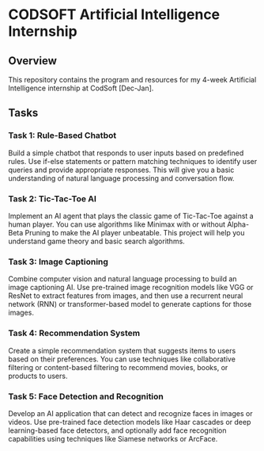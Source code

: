# CODSOFT Artificial Intelligence Internship
## Overview
This repository contains the program and resources for my 4-week Artificial Intelligence internship at CodSoft [Dec-Jan].

## Tasks
### Task 1: Rule-Based Chatbot
Build a simple chatbot that responds to user inputs based on
predefined rules. Use if-else statements or pattern matching
techniques to identify user queries and provide appropriate
responses. This will give you a basic understanding of natural
language processing and conversation flow.

### Task 2: Tic-Tac-Toe AI
Implement an AI agent that plays the classic game of Tic-Tac-Toe
against a human player. You can use algorithms like Minimax with
or without Alpha-Beta Pruning to make the AI player unbeatable.
This project will help you understand game theory and basic search
algorithms.

### Task 3: Image Captioning
Combine computer vision and natural language processing to build
an image captioning AI. Use pre-trained image recognition models
like VGG or ResNet to extract features from images, and then use a
recurrent neural network (RNN) or transformer-based model to
generate captions for those images.

### Task 4: Recommendation System
Create a simple recommendation system that suggests items to
users based on their preferences. You can use techniques like
collaborative filtering or content-based filtering to recommend
movies, books, or products to users.

### Task 5: Face Detection and Recognition
Develop an AI application that can detect and recognize faces in
images or videos. Use pre-trained face detection models like Haar
cascades or deep learning-based face detectors, and optionally
add face recognition capabilities using techniques like Siamese
networks or ArcFace.
